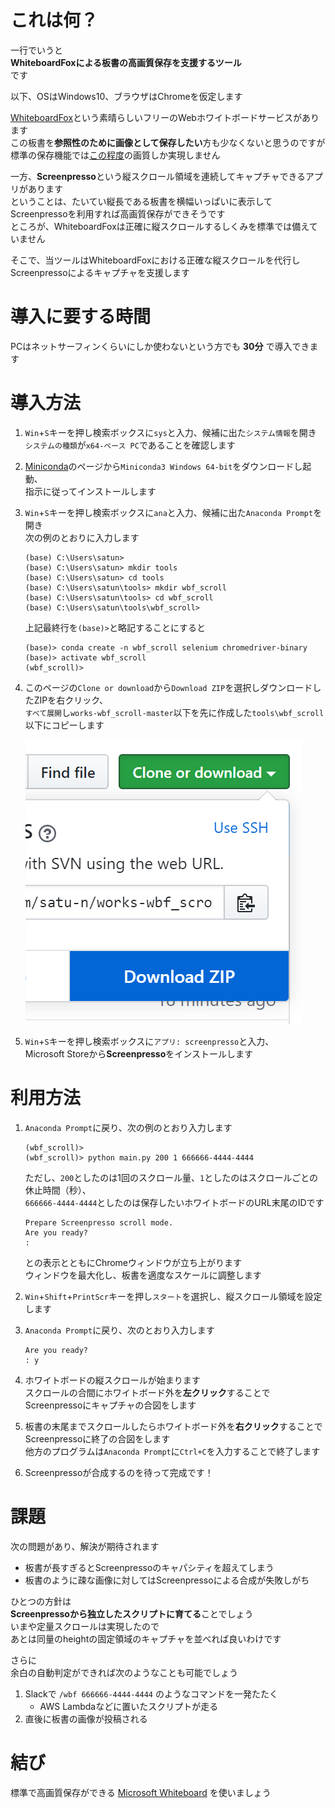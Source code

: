 # これは何？

一行でいうと  
**WhiteboardFoxによる板書の高画質保存を支援するツール**  
です

以下、OSはWindows10、ブラウザはChromeを仮定します

[WhiteboardFox][WhiteboardFox]という素晴らしいフリーのWebホワイトボードサービスがあります  
この板書を**参照性のために画像として保存したい**方も少なくないと思うのですが  
標準の保存機能では[この程度][before]の画質しか実現しません

一方、**Screenpresso**という縦スクロール領域を連続してキャプチャできるアプリがあります  
ということは、たいてい縦長である板書を横幅いっぱいに表示してScreenpressoを利用すれば高画質保存ができそうです  
ところが、WhiteboardFoxは正確に縦スクロールするしくみを標準では備えていません  

そこで、当ツールはWhiteboardFoxにおける正確な縦スクロールを代行し  
Screenpressoによるキャプチャを支援します

# 導入に要する時間

PCはネットサーフィンくらいにしか使わないという方でも **30分** で導入できます

# 導入方法

1.  `Win`+`S`キーを押し検索ボックスに`sys`と入力、候補に出た`システム情報`を開き  
    `システムの種類`が`x64-ベース PC`であることを確認します

1.  [Miniconda][Miniconda]のページから`Miniconda3 Windows 64-bit`をダウンロードし起動、  
    指示に従ってインストールします

1.  `Win`+`S`キーを押し検索ボックスに`ana`と入力、候補に出た`Anaconda Prompt`を開き  
    次の例のとおりに入力します
    ```
    (base) C:\Users\satun>
    (base) C:\Users\satun> mkdir tools
    (base) C:\Users\satun> cd tools
    (base) C:\Users\satun\tools> mkdir wbf_scroll
    (base) C:\Users\satun\tools> cd wbf_scroll
    (base) C:\Users\satun\tools\wbf_scroll>
    ```
    上記最終行を`(base)>`と略記することにすると  
    ```
    (base)> conda create -n wbf_scroll selenium chromedriver-binary
    (base)> activate wbf_scroll
    (wbf_scroll)>
    ```

1.  このページの`Clone or download`から`Download ZIP`を選択しダウンロードしたZIPを右クリック、  
    `すべて展開`し`works-wbf_scroll-master`以下を先に作成した`tools\wbf_scroll`以下にコピーします

    ![Download ZIP](images/download_zip.PNG)

1.  `Win`+`S`キーを押し検索ボックスに`アプリ: screenpresso`と入力、  
    Microsoft Storeから**Screenpresso**をインストールします


# 利用方法

1.  `Anaconda Prompt`に戻り、次の例のとおり入力します
    ```
    (wbf_scroll)>
    (wbf_scroll)> python main.py 200 1 666666-4444-4444
    ```
    ただし、`200`としたのは1回のスクロール量、`1`としたのはスクロールごとの休止時間（秒）、  
    `666666-4444-4444`としたのは保存したいホワイトボードのURL末尾のIDです
    ```
    Prepare Screenpresso scroll mode.
    Are you ready?
    :
    ```
    との表示とともにChromeウィンドウが立ち上がります  
    ウィンドウを最大化し、板書を適度なスケールに調整します

1.  `Win`+`Shift`+`PrintScr`キーを押し`スタート`を選択し、縦スクロール領域を設定します

1.  `Anaconda Prompt`に戻り、次のとおり入力します
    ```
    Are you ready?
    : y
    ```

1.  ホワイトボードの縦スクロールが始まります  
    スクロールの合間にホワイトボード外を**左クリック**することで  
    Screenpressoにキャプチャの合図をします

1.  板書の末尾までスクロールしたらホワイトボード外を**右クリック**することで  
    Screenpressoに終了の合図をします  
    他方のプログラムは`Anaconda Prompt`に`Ctrl+C`を入力することで終了します

1.  Screenpressoが合成するのを待って完成です！

# 課題

次の問題があり、解決が期待されます

* 板書が長すぎるとScreenpressoのキャパシティを超えてしまう
* 板書のように疎な画像に対してはScreenpressoによる合成が失敗しがち

ひとつの方針は  
**Screenpressoから独立したスクリプトに育てる**ことでしょう  
いまや定量スクロールは実現したので  
あとは同量のheightの固定領域のキャプチャを並べれば良いわけです

さらに  
余白の自動判定ができれば次のようなことも可能でしょう
1. Slackで `/wbf 666666-4444-4444` のようなコマンドを一発たたく
   * AWS Lambdaなどに置いたスクリプトが走る
2. 直後に板書の画像が投稿される

# 結び

標準で高画質保存ができる [Microsoft Whiteboard][Microsoft Whiteboard] を使いましょう

[WhiteboardFox]:https://whiteboardfox.com/
[before]:images/before.png
[Miniconda]:https://docs.conda.io/en/latest/miniconda.html
[Microsoft Whiteboard]:https://products.office.com/ja-jp/microsoft-whiteboard/digital-whiteboard-app
